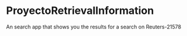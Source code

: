 # ProyectoRetrievalInformation
An search app that shows you the results for a search on Reuters-21578
